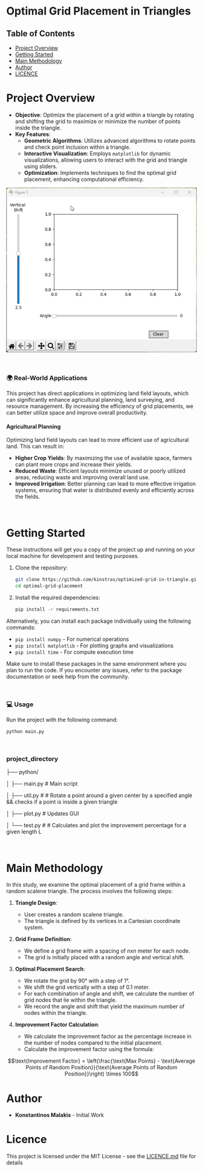 # Optimal Grid Placement in Triangles


## Table of Contents
- [Project Overview](#-project-overview)
- [Getting Started](#-gettind-started)
- [Main Methodology](#-main-methodology)
- [Author](#-author)
- [LICENCE](#-licence)


# Project Overview
- **Objective**: Optimize the placement of a grid within a triangle by rotating and shifting the grid to maximize or minimize the number of points inside the triangle.
- **Key Features**:
  - **Geometric Algorithms**: Utilizes advanced algorithms to rotate points and check point inclusion within a triangle.
  - **Interactive Visualization**: Employs `matplotlib` for dynamic visualizations, allowing users to interact with the grid and triangle using sliders.
  - **Optimization**: Implements techniques to find the optimal grid placement, enhancing computational efficiency.


<div align="center">
  <img src="./pictures/interactive_user_gif.gif" alt="GUI Dynamic GIF">
  
</div>

<p>
  <br>
</p>




### 🌍 Real-World Applications

This project has direct applications in optimizing land field layouts, which can significantly enhance agricultural planning, land surveying, and resource management. By increasing the efficiency of grid placements, we can better utilize space and improve overall productivity.

#### Agricultural Planning
Optimizing land field layouts can lead to more efficient use of agricultural land. This can result in:
- **Higher Crop Yields**: By maximizing the use of available space, farmers can plant more crops and increase their yields.
- **Reduced Waste**: Efficient layouts minimize unused or poorly utilized areas, reducing waste and improving overall land use.
- **Improved Irrigation**: Better planning can lead to more effective irrigation systems, ensuring that water is distributed evenly and efficiently across the fields.

<p>
  <br>
</p>

# Getting Started

These instructions will get you a copy of the project up and running on your local machine for development and testing purposes.
1. Clone the repository:
    ```bash
    git clone https://github.com/kinstras/optimized-grid-in-triangle.git
    cd optimal-grid-placement
    ```
2. Install the required dependencies:
    ```bash
    pip install -r requirements.txt
    ```
<p>
    Alternatively, you can install each package individually using the following commands:
</p>

<ul>
    <li><code>pip install numpy</code> - For numerical operations</li>
    <li><code>pip install matplotlib</code> - For plotting graphs and visualizations</li>
    <li><code>pip install time</code> - For compute execution time </li>
</ul>

<p>
    Make sure to install these packages in the same environment where you plan to run the code. If you encounter any issues, refer to the package documentation or seek help from the community.
</p>

<p>
  <br>
</p>

### 💻 Usage
Run the project with the following command:
```bash
python main.py
```

<p>
  <br>
</p>

### project_directory

├── python/

│ ├── main.py # Main script

│ ├── util.py # # Rotate a point around a given center by a specified angle && checks if a point is inside a given triangle

│ ├── plot.py # Updates GUI 

│ └── test.py # # Calculates and plot the improvement percentage for a given length L

<p>
  <br>
</p>

# Main Methodology
In this study, we examine the optimal placement of a grid frame within a random scalene triangle. The process involves the following steps:

1. **Triangle Design**:
   - User creates a random scalene triangle.
   - The triangle is defined by its vertices in a Cartesian coordinate system.

2. **Grid Frame Definition**:
   - We define a grid frame with a spacing of nxn meter for each node.
   - The grid is initially placed with a random angle and vertical shift.

3. **Optimal Placement Search**:
   - We rotate the grid by 90° with a step of 1°.
   - We shift the grid vertically with a step of 0.1 meter.
   - For each combination of angle and shift, we calculate the number of grid nodes that lie within the triangle.
   - We record the angle and shift that yield the maximum number of nodes within the triangle.


4. **Improvement Factor Calculation**:
   - We calculate the improvement factor as the percentage increase in the number of nodes compared to the initial placement.
   - Calculate the improvement factor using the formula:


  $$\text{Improvement Factor} = \left(\frac{\text{Max Points} - \text{Average Points of Random Position}}{\text{Average Points of Random Position}}\right) \times 100$$

     
# Author
- **Konstantinos Malakis** - Initial Work

# Licence
This project is licensed under the MIT License - see the [LICENCE.md](#-licence.md) file for details






